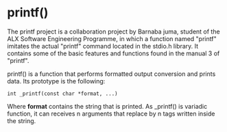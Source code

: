 # printf()
The printf project is a collaboration project by Barnaba juma, student of the ALX Software Engineering Programme, in which a function named "printf" imitates the actual "printf" command located in the stdio.h library. It contains some of the basic features and functions found in the manual 3 of "printf".

printf() is a function that performs formatted output conversion and prints data. Its prototype is the following:

	int _printf(const char *format, ...)

Where **format** contains the string that is printed. As _printf() is variadic function, it can receives n arguments that replace by n tags written inside the string.
